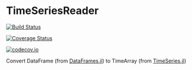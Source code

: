 # TimeSeriesReader

[![Build Status](https://travis-ci.org/femtotrader/TimeSeriesReader.jl.svg?branch=master)](https://travis-ci.org/femtotrader/TimeSeriesReader.jl)

[![Coverage Status](https://coveralls.io/repos/femtotrader/TimeSeriesReader.jl/badge.svg?branch=master&service=github)](https://coveralls.io/github/femtotrader/TimeSeriesReader.jl?branch=master)

[![codecov.io](http://codecov.io/github/femtotrader/TimeSeriesReader.jl/coverage.svg?branch=master)](http://codecov.io/github/femtotrader/TimeSeriesReader.jl?branch=master)

Convert DataFrame (from [DataFrames.jl](https://github.com/JuliaStats/DataFrames.jl)) to TimeArray (from [TimeSeries.jl](https://github.com/JuliaStats/TimeSeries.jl))
